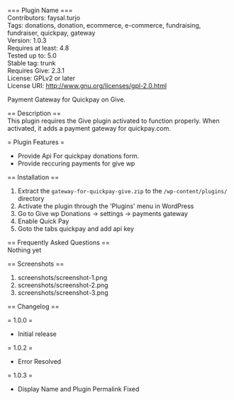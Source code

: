 === Plugin Name ===  
Contributors: faysal.turjo  
Tags: donations, donation, ecommerce, e-commerce, fundraising, fundraiser, quickpay, gateway  
Version: 1.0.3  
Requires at least: 4.8  
Tested up to: 5.0  
Stable tag: trunk  
Requires Give: 2.3.1  
License: GPLv2 or later  
License URI: http://www.gnu.org/licenses/gpl-2.0.html  

Payment Gateway for Quickpay on Give.

== Description ==  
This plugin requires the Give plugin activated to function properly. When activated, it adds a payment gateway for quickpay.com.  

= Plugin Features =  

*   Provide Api For quickpay donations form.  
*   Provide reccuring payments for give wp  

== Installation ==  

1. Extract the `gateway-for-quickpay-give.zip` to the `/wp-content/plugins/` directory  
2. Activate the plugin through the 'Plugins' menu in WordPress  
3. Go to Give wp Donations -> settings -> payments gateway  
4. Enable Quick Pay  
5. Goto the tabs quickpay and add api key  

== Frequently Asked Questions ==  
Nothing yet  

== Screenshots ==  

1. screenshots/screenshot-1.png  
2. screenshots/screenshot-2.png  
3. screenshots/screenshot-3.png  

== Changelog ==

= 1.0.0 =  
  * Initial release  
  
= 1.0.2 =  
* Error Resolved  

= 1.0.3 =  
* Display Name and Plugin Permalink Fixed  
